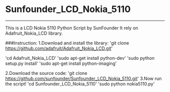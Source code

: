 # Sunfounder_LCD_Nokia_5110
----------
This is a LCD Nokia 5110 Python Script by SunFounder
It rely on Adafruit_Nokia_LCD library.

###Instruction:
1.Download and install the library:
'git clone https://github.com/adafruit/Adafruit_Nokia_LCD.git'

'cd Adafruit_Nokia_LCD'
'sudo apt-get install python-dev'
'sudo python setup.py install'
'sudo apt-get install python-imaging'

2.Download the source code:
'git clone https://github.com/sunfounder/Sunfounder_LCD_Nokia_5110.git'
3.Now run the script!
'cd Sunfounder_LCD_Nokia_5110'
'sudo python nokia5110.py'
